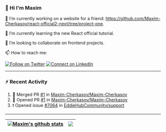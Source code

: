 ### 👋 Hi I'm Maxim

🔭 I’m currently working on a website for a friend: https://github.com/Maxim-Cherkasov/react-official2-next/tree/project-one.

🌱 I’m currently learning the new React official tutorial.

👯 I’m looking to collaborate on frontend projects.

📫 How to reach me: 

[![Follow on Twitter](https://img.shields.io/badge/--twitter?label=Twitter&logo=Twitter&style=social)](https://twitter.com/southmaks) [![Connect on LinkedIn](https://img.shields.io/badge/--linkedin?label=LinkedIn&logo=LinkedIn&style=social)](https://www.linkedin.com/in//maxim-cherkasov199)

****

### :zap: Recent Activity

<!--START_SECTION:activity-->
1. 🎉 Merged PR [#1](https://github.com/Maxim-Cherkasov/Maxim-Cherkasov/pull/1) in [Maxim-Cherkasov/Maxim-Cherkasov](https://github.com/Maxim-Cherkasov/Maxim-Cherkasov)
2. 💪 Opened PR [#1](https://github.com/Maxim-Cherkasov/Maxim-Cherkasov/pull/1) in [Maxim-Cherkasov/Maxim-Cherkasov](https://github.com/Maxim-Cherkasov/Maxim-Cherkasov)
3. ❗️ Opened issue [#7064](https://github.com/EddieHubCommunity/support/issues/7064) in [EddieHubCommunity/support](https://github.com/EddieHubCommunity/support)
<!--END_SECTION:activity-->

****

| <a href="https://github.com/Maxim-Cherkasov/github-readme-stats"><img align="center" src="https://github-readme-stats.vercel.app/api?username=Maxim-Cherkasov&show_icons=true&include_all_commits=true&theme=buefy&hide_border=true" alt="Maxim's github stats" /></a> | <a href="https://github.com/Maxim-Cherkasov/github-readme-stats"><img align="center" src="https://github-readme-stats.vercel.app/api/top-langs/?username=Maxim-Cherkasov&layout=compact&theme=buefy&hide_border=true&hide=PHP" /></a> |
| ------------- | ------------- |
